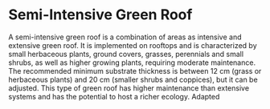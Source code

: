 # Semi-Intensive Green Roof
A semi-intensive green roof is a combination of areas as intensive and extensive green roof. It is implemented on rooftops and is characterized by small herbaceous plants, ground covers, grasses, perennials and small shrubs, as well as higher growing plants, requiring moderate maintenance. The recommended minimum substrate thickness is between 12 cm (grass or herbaceous plants) and 20 cm (smaller shrubs and coppices), but it can be adjusted. This type of green roof has higher maintenance than extensive systems and has the potential to host a richer ecology. Adapted
